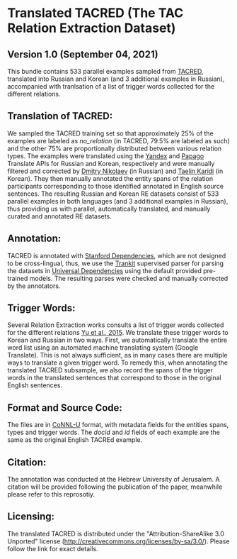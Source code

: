 Translated TACRED (The TAC Relation Extraction Dataset)
============================
Version 1.0 (September 04, 2021)
----------------------------------

This bundle contains 533 parallel examples sampled from [TACRED](https://nlp.stanford.edu/projects/tacred/), translated into Russian and Korean (and 3 additional examples in Russian), accompanied with tranlsation of a list of trigger words collected for the different relations. 

Translation of TACRED:
-----------------------

We sampled the TACRED training set so that approximately 25\% of the examples are labeled as *no_relation* (in TACRED, 79.5\% are labeled as such) and the other 75\% are proportionally distributed between various relation types. The examples were translated using the [Yandex](https://translate.yandex.com) and [Papago](https://papago.naver.com) Translate APIs for Russian and Korean, respectively and were manually filtered and corrected by [Dmitry Nikolaev](https://github.com/macleginn) (in Russian) and [Taelin Karidi](https://github.com/tai314159) (in Korean). They then manually annotated the entity spans of the relation participants corresponding to those identified annotated in English source sentences. The resulting Russian and Korean RE datasets consist of 533 parallel examples in both languages (and 3 additional examples in Russian), thus providing us with parallel, automatically translated, and manually curated and annotated RE datasets.

Annotation:
-----------

TACRED is annotated with [Stanford Dependencies](https://nlp.stanford.edu/software/stanford-dependencies.html), which are not designed to be cross-lingual, thus, we use the [Trankit](https://github.com/nlp-uoregon/trankit) supervised parser for parsing the datasets in [Universal Dependencies](https://universaldependencies.org/) using the default provided pre-trained models. The resulting parses were checked and manually corrected by the annotators.

Trigger Words:
-----------

Several Relation Extraction works consults a list of trigger words collected for the different relations [Yu et al., 2015](https://aclanthology.org/N15-1126/). We translate these trigger words to Korean and Russian in two ways. First, we automatically translate the entire word list using an automated machine translating system (Google Translate). This is not always sufficient, as in many cases there are multiple ways to translate a given trigger word. To remedy this, when annotating the translated TACRED subsample, we also record the spans of the trigger words in the translated sentences that correspond to those in the original English sentences.

Format and Source Code:
----------------------

The files are in [CoNNL-U](https://universaldependencies.org/format.html) format, with metadata fields for the entities spans, types and trigger words. The _docid_ and _id_ fields of each example are the same as the original English TACREd example.


Citation:
---------
The annotation was conducted at the Hebrew University of Jerusalem. A citation will be provided following the publication of the paper, meanwhile please refer to this reprosotiy.


Licensing:
----------

The translated TACRED is distributed under the 
"Attribution-ShareAlike 3.0 Unported" license (http://creativecommons.org/licenses/by-sa/3.0/).
Please follow the link for exact details.

